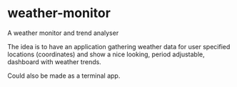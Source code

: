 # weather-monitor
A weather monitor and trend analyser

The idea is to have an application gathering weather data for user specified locations (coordinates) and show a nice looking, period adjustable, dashboard with weather trends.

Could also be made as a terminal app.
